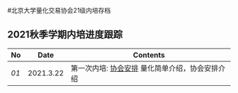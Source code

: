 #北京大学量化交易协会21级内培存档

## 2021秋季学期内培进度跟踪
No | Date | Contents
--- | :---: | ---
 _01_ | 2021.3.22| 第一次内培: [协会安排](内培PPT/【20210920第一次内培】协会安排.pdf)  量化简单介绍，协会安排介绍
